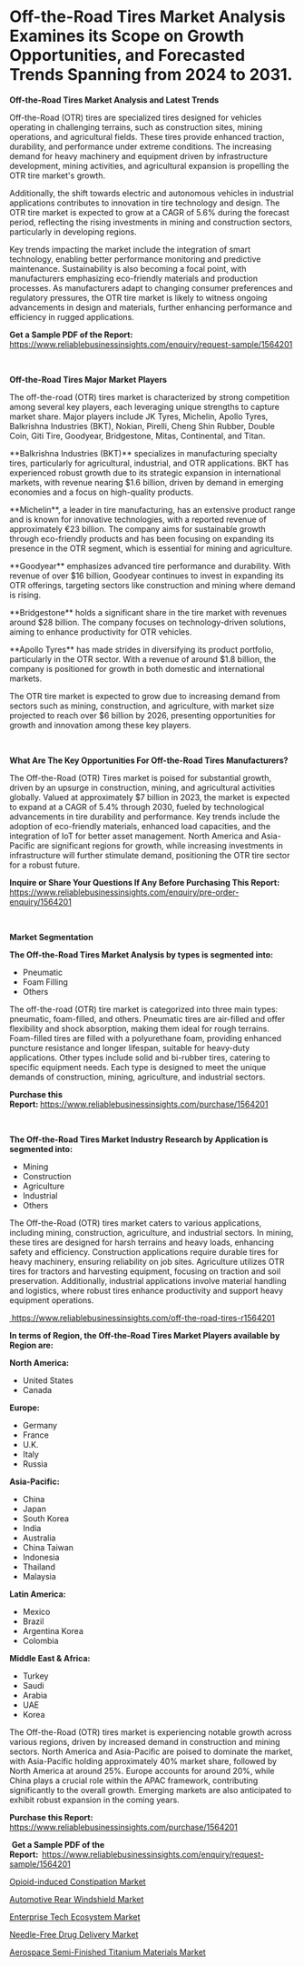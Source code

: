 <p><h1>Off-the-Road Tires Market Analysis Examines its Scope on Growth Opportunities, and Forecasted Trends Spanning from 2024 to 2031.</h1></p><p><strong>Off-the-Road Tires Market Analysis and Latest Trends</strong></p>
<p><p>Off-the-Road (OTR) tires are specialized tires designed for vehicles operating in challenging terrains, such as construction sites, mining operations, and agricultural fields. These tires provide enhanced traction, durability, and performance under extreme conditions. The increasing demand for heavy machinery and equipment driven by infrastructure development, mining activities, and agricultural expansion is propelling the OTR tire market's growth. </p><p>Additionally, the shift towards electric and autonomous vehicles in industrial applications contributes to innovation in tire technology and design. The OTR tire market is expected to grow at a CAGR of 5.6% during the forecast period, reflecting the rising investments in mining and construction sectors, particularly in developing regions. </p><p>Key trends impacting the market include the integration of smart technology, enabling better performance monitoring and predictive maintenance. Sustainability is also becoming a focal point, with manufacturers emphasizing eco-friendly materials and production processes. As manufacturers adapt to changing consumer preferences and regulatory pressures, the OTR tire market is likely to witness ongoing advancements in design and materials, further enhancing performance and efficiency in rugged applications.</p></p>
<p><strong>Get a Sample PDF of the Report:&nbsp;</strong> <a href="https://www.reliablebusinessinsights.com/enquiry/request-sample/1564201?utm_campaign=63&utm_medium=2&utm_source=Github&utm_content=ia&utm_term=03112024&utm_id=off-the-road-tires">https://www.reliablebusinessinsights.com/enquiry/request-sample/1564201</a></p>
<p>&nbsp;</p>
<p><strong>Off-the-Road Tires Major Market Players</strong></p>
<p><p>The off-the-road (OTR) tires market is characterized by strong competition among several key players, each leveraging unique strengths to capture market share. Major players include JK Tyres, Michelin, Apollo Tyres, Balkrishna Industries (BKT), Nokian, Pirelli, Cheng Shin Rubber, Double Coin, Giti Tire, Goodyear, Bridgestone, Mitas, Continental, and Titan.</p><p>**Balkrishna Industries (BKT)** specializes in manufacturing specialty tires, particularly for agricultural, industrial, and OTR applications. BKT has experienced robust growth due to its strategic expansion in international markets, with revenue nearing $1.6 billion, driven by demand in emerging economies and a focus on high-quality products.</p><p>**Michelin**, a leader in tire manufacturing, has an extensive product range and is known for innovative technologies, with a reported revenue of approximately €23 billion. The company aims for sustainable growth through eco-friendly products and has been focusing on expanding its presence in the OTR segment, which is essential for mining and agriculture.</p><p>**Goodyear** emphasizes advanced tire performance and durability. With revenue of over $16 billion, Goodyear continues to invest in expanding its OTR offerings, targeting sectors like construction and mining where demand is rising. </p><p>**Bridgestone** holds a significant share in the tire market with revenues around $28 billion. The company focuses on technology-driven solutions, aiming to enhance productivity for OTR vehicles.</p><p>**Apollo Tyres** has made strides in diversifying its product portfolio, particularly in the OTR sector. With a revenue of around $1.8 billion, the company is positioned for growth in both domestic and international markets.</p><p>The OTR tire market is expected to grow due to increasing demand from sectors such as mining, construction, and agriculture, with market size projected to reach over $6 billion by 2026, presenting opportunities for growth and innovation among these key players.</p></p>
<p>&nbsp;</p>
<p><strong>What Are The Key Opportunities For Off-the-Road Tires Manufacturers?</strong></p>
<p><p>The Off-the-Road (OTR) Tires market is poised for substantial growth, driven by an upsurge in construction, mining, and agricultural activities globally. Valued at approximately $7 billion in 2023, the market is expected to expand at a CAGR of 5.4% through 2030, fueled by technological advancements in tire durability and performance. Key trends include the adoption of eco-friendly materials, enhanced load capacities, and the integration of IoT for better asset management. North America and Asia-Pacific are significant regions for growth, while increasing investments in infrastructure will further stimulate demand, positioning the OTR tire sector for a robust future.</p></p>
<p><strong>Inquire or Share Your Questions If Any Before Purchasing This Report:</strong> <a href="https://www.reliablebusinessinsights.com/enquiry/pre-order-enquiry/1564201?utm_campaign=63&utm_medium=2&utm_source=Github&utm_content=ia&utm_term=03112024&utm_id=off-the-road-tires">https://www.reliablebusinessinsights.com/enquiry/pre-order-enquiry/1564201</a></p>
<p>&nbsp;</p>
<p><strong>Market Segmentation</strong></p>
<p><strong>The Off-the-Road Tires Market Analysis by types is segmented into:</strong></p>
<p><ul><li>Pneumatic</li><li>Foam Filling</li><li>Others</li></ul></p>
<p><p>The off-the-road (OTR) tire market is categorized into three main types: pneumatic, foam-filled, and others. Pneumatic tires are air-filled and offer flexibility and shock absorption, making them ideal for rough terrains. Foam-filled tires are filled with a polyurethane foam, providing enhanced puncture resistance and longer lifespan, suitable for heavy-duty applications. Other types include solid and bi-rubber tires, catering to specific equipment needs. Each type is designed to meet the unique demands of construction, mining, agriculture, and industrial sectors.</p></p>
<p><strong>Purchase this Report:&nbsp;</strong><a href="https://www.reliablebusinessinsights.com/purchase/1564201?utm_campaign=63&utm_medium=2&utm_source=Github&utm_content=ia&utm_term=03112024&utm_id=off-the-road-tires">https://www.reliablebusinessinsights.com/purchase/1564201</a></p>
<p>&nbsp;</p>
<p><strong>The Off-the-Road Tires Market Industry Research by Application is segmented into:</strong></p>
<p><ul><li>Mining</li><li>Construction</li><li>Agriculture</li><li>Industrial</li><li>Others</li></ul></p>
<p><p>The Off-the-Road (OTR) tires market caters to various applications, including mining, construction, agriculture, and industrial sectors. In mining, these tires are designed for harsh terrains and heavy loads, enhancing safety and efficiency. Construction applications require durable tires for heavy machinery, ensuring reliability on job sites. Agriculture utilizes OTR tires for tractors and harvesting equipment, focusing on traction and soil preservation. Additionally, industrial applications involve material handling and logistics, where robust tires enhance productivity and support heavy equipment operations.</p></p>
<p><a href="https://www.reliablebusinessinsights.com/off-the-road-tires-r1564201?utm_campaign=63&utm_medium=2&utm_source=Github&utm_content=ia&utm_term=03112024&utm_id=off-the-road-tires">&nbsp;https://www.reliablebusinessinsights.com/off-the-road-tires-r1564201</a></p>
<p><strong>In terms of Region, the Off-the-Road Tires Market Players available by Region are:</strong></p>
<p>
    <p> <strong> North America: </strong>
        <ul>
            <li>United States</li>
            <li>Canada</li>
        </ul>
        </p> 
    <p> <strong> Europe: </strong>
        <ul>
            <li>Germany</li>
            <li>France</li>
            <li>U.K.</li>
            <li>Italy</li>
            <li>Russia</li>
        </ul>
        </p> 
    <p> <strong> Asia-Pacific: </strong>
        <ul>
            <li>China</li>
            <li>Japan</li>
            <li>South Korea</li>
            <li>India</li>
            <li>Australia</li>
            <li>China Taiwan</li>
            <li>Indonesia</li>
            <li>Thailand</li>
            <li>Malaysia</li>
        </ul>
        </p> 
    <p> <strong> Latin America: </strong>
        <ul>
            <li>Mexico</li>
            <li>Brazil</li>
            <li>Argentina Korea</li>
            <li>Colombia</li>
        </ul>
        </p> 
    <p> <strong> Middle East & Africa: </strong>
        <ul>
            <li>Turkey</li>
            <li>Saudi</li>
            <li>Arabia</li>
            <li>UAE</li>
            <li>Korea</li>
        </ul>
    </p>
    </p>
<p><p>The Off-the-Road (OTR) tires market is experiencing notable growth across various regions, driven by increased demand in construction and mining sectors. North America and Asia-Pacific are poised to dominate the market, with Asia-Pacific holding approximately 40% market share, followed by North America at around 25%. Europe accounts for around 20%, while China plays a crucial role within the APAC framework, contributing significantly to the overall growth. Emerging markets are also anticipated to exhibit robust expansion in the coming years.</p></p>
<p><strong>Purchase this Report: </strong><a href="https://www.reliablebusinessinsights.com/purchase/1564201?utm_campaign=63&utm_medium=2&utm_source=Github&utm_content=ia&utm_term=03112024&utm_id=off-the-road-tires">https://www.reliablebusinessinsights.com/purchase/1564201</a></p>
<p>&nbsp;<strong>Get a Sample PDF of the Report:&nbsp;&nbsp;</strong><a href="https://www.reliablebusinessinsights.com/enquiry/request-sample/1564201?utm_campaign=63&utm_medium=2&utm_source=Github&utm_content=ia&utm_term=03112024&utm_id=off-the-road-tires">https://www.reliablebusinessinsights.com/enquiry/request-sample/1564201</a></p>
<p><strong></strong></p>
<p><p><a href="https://issuu.com/reportprime-2/docs/opioid-induced-constipation-market-_2225069e8c3d95?utm_campaign=63&utm_medium=2&utm_source=Github&utm_content=ia&utm_term=03112024&utm_id=off-the-road-tires">Opioid-induced Constipation Market</a></p><p><a href="https://github.com/rovj3gerson/Market-Research-Report-List-1/blob/main/automotive-rear-windshield-market.md?utm_campaign=63&utm_medium=2&utm_source=Github&utm_content=ia&utm_term=03112024&utm_id=off-the-road-tires">Automotive Rear Windshield Market</a></p><p><a href="https://www.linkedin.com/pulse/enterprise-tech-ecosystem-market-analysis-report-global-insights-1wk7e?utm_campaign=63&utm_medium=2&utm_source=Github&utm_content=ia&utm_term=03112024&utm_id=off-the-road-tires">Enterprise Tech Ecosystem Market</a></p><p><a href="https://issuu.com/reportprime-2/docs/needle-free-drug-delivery-market-si_9288d770e46133?utm_campaign=63&utm_medium=2&utm_source=Github&utm_content=ia&utm_term=03112024&utm_id=off-the-road-tires">Needle-Free Drug Delivery Market</a></p><p><a href="https://www.linkedin.com/pulse/aerospace-semi-finished-titanium-materials-market-growth-onwae?utm_campaign=63&utm_medium=2&utm_source=Github&utm_content=ia&utm_term=03112024&utm_id=off-the-road-tires">Aerospace Semi-Finished Titanium Materials Market</a></p></p>